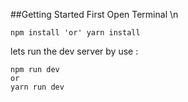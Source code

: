 ##Getting Started
First Open Terminal \n
````
npm install 'or' yarn install
````
lets run the dev server by use : 
````
npm run dev
or
yarn run dev
````

